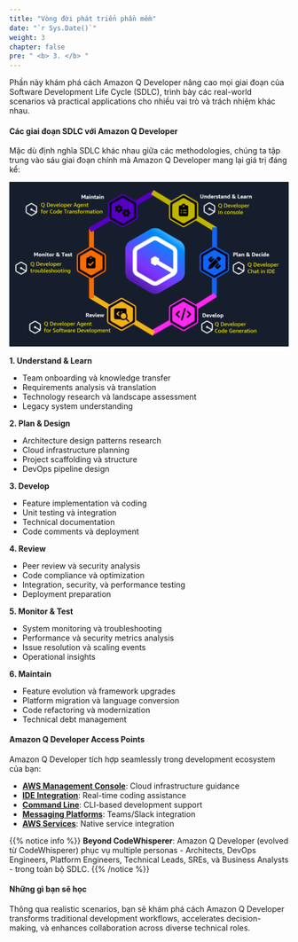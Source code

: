 ```yaml
---
title: "Vòng đời phát triển phần mềm"
date: "`r Sys.Date()`"
weight: 3
chapter: false
pre: " <b> 3. </b> "
---
```


Phần này khám phá cách Amazon Q Developer nâng cao mọi giai đoạn của Software Development Life Cycle (SDLC), trình bày các real-world scenarios và practical applications cho nhiều vai trò và trách nhiệm khác nhau.

#### Các giai đoạn SDLC với Amazon Q Developer

Mặc dù định nghĩa SDLC khác nhau giữa các methodologies, chúng ta tập trung vào sáu giai đoạn chính mà Amazon Q Developer mang lại giá trị đáng kể:

![alt text](image.png?width=90pc)

**1. Understand & Learn**
- Team onboarding và knowledge transfer
- Requirements analysis và translation
- Technology research và landscape assessment
- Legacy system understanding

**2. Plan & Design**
- Architecture design patterns research
- Cloud infrastructure planning
- Project scaffolding và structure
- DevOps pipeline design

**3. Develop**
- Feature implementation và coding
- Unit testing và integration
- Technical documentation
- Code comments và deployment

**4. Review**
- Peer review và security analysis
- Code compliance và optimization
- Integration, security, và performance testing
- Deployment preparation

**5. Monitor & Test**
- System monitoring và troubleshooting
- Performance và security metrics analysis
- Issue resolution và scaling events
- Operational insights

**6. Maintain**
- Feature evolution và framework upgrades
- Platform migration và language conversion
- Code refactoring và modernization
- Technical debt management

#### Amazon Q Developer Access Points

Amazon Q Developer tích hợp seamlessly trong development ecosystem của bạn:

- **[AWS Management Console](https://docs.aws.amazon.com/amazonq/latest/qdeveloper-ug/q-on-aws.html)**: Cloud infrastructure guidance
- **[IDE Integration](https://docs.aws.amazon.com/amazonq/latest/qdeveloper-ug/q-in-IDE.html)**: Real-time coding assistance
- **[Command Line](https://docs.aws.amazon.com/amazonq/latest/qdeveloper-ug/command-line.html)**: CLI-based development support
- **[Messaging Platforms](https://docs.aws.amazon.com/amazonq/latest/qdeveloper-ug/q-in-chatbot.html)**: Teams/Slack integration
- **[AWS Services](https://docs.aws.amazon.com/amazonq/latest/qdeveloper-ug/q-and-aws-services.html)**: Native service integration

{{% notice info %}}
**Beyond CodeWhisperer**: Amazon Q Developer (evolved từ CodeWhisperer) phục vụ multiple personas - Architects, DevOps Engineers, Platform Engineers, Technical Leads, SREs, và Business Analysts - trong toàn bộ SDLC.
{{% /notice %}}

#### Những gì bạn sẽ học

Thông qua realistic scenarios, bạn sẽ khám phá cách Amazon Q Developer transforms traditional development workflows, accelerates decision-making, và enhances collaboration across diverse technical roles.

